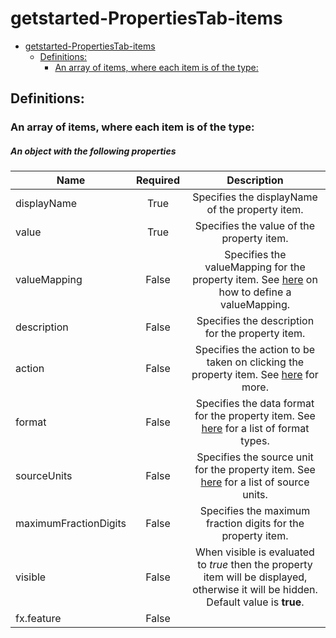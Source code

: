 <a name="getstarted-propertiestab-items"></a>
# getstarted-PropertiesTab-items
* [getstarted-PropertiesTab-items](#getstarted-propertiestab-items)
    * [Definitions:](#getstarted-propertiestab-items-definitions)
        * [An array of items, where each item is of the type:](#getstarted-propertiestab-items-definitions-an-array-of-items-where-each-item-is-of-the-type)

<a name="getstarted-propertiestab-items-definitions"></a>
## Definitions:
<a name="getstarted-propertiestab-items-definitions-an-array-of-items-where-each-item-is-of-the-type"></a>
### An array of items, where each item is of the type:
<a name="getstarted-propertiestab-items-definitions-an-array-of-items-where-each-item-is-of-the-type-an-object-with-the-following-properties"></a>
##### An object with the following properties
| Name | Required | Description
| ---|:--:|:--:|
|displayName|True|Specifies the displayName of the property item.
|value|True|Specifies the value of the property item.
|valueMapping|False|Specifies the valueMapping for the property item. See [here](dx-getstarted-ValueMappingWithIcon.md) on how to define a valueMapping.
|description|False|Specifies the description for the property item.
|action|False|Specifies the action to be taken on clicking the property item. See [here](dx-getstarted-ActionReference.md) for more.
|format|False|Specifies the data format for the property item. See [here](dx-enum-propertiesViewItemReference-format.md) for a list of format types.
|sourceUnits|False|Specifies the source unit for the property item. See [here](dx-enum-propertySourceUnits.md) for a list of source units.
|maximumFractionDigits|False|Specifies the maximum fraction digits for the property item.
|visible|False|When visible is evaluated to *true* then the property item will be displayed, otherwise it will be hidden.  Default value is **true**.
|fx.feature|False|
